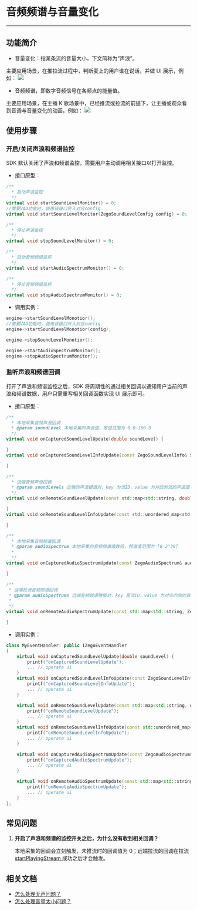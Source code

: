 # 音频频谱与音量变化

- - -

## 功能简介

- 音量变化：指某条流的音量大小，下文简称为“声浪”。

主要应用场景，在推拉流过程中，判断麦上的用户谁在说话，并做 UI 展示，例如：
    <Frame width="auto" height="auto" >
      <Frame width="512" height="auto" caption=""><img src="https://doc-media.zego.im/sdk-doc/Pics/Android/ZegoLiveRoom/SoundLevel.png" /></Frame>
    </Frame>

- 音频频谱，即数字音频信号在各频点的能量值。

主要应用场景，在主播 K 歌场景中，已经推流或拉流的前提下，让主播或观众看到音调与音量变化的动画，例如：
    <Frame width="auto" height="auto" >
      <Frame width="512" height="auto" caption=""><img src="https://doc-media.zego.im/sdk-doc/Pics/Android/ZegoLiveRoom/FrequencySpectrum.png" /></Frame>
    </Frame>



## 使用步骤

### 开启/关闭声浪和频谱监控

SDK 默认关闭了声浪和频谱监控，需要用户主动调用相关接口以打开监控。

- 接口原型：

```cpp
/**
  * 启动声浪监控
  */
virtual void startSoundLevelMonitor() = 0;
//需要VAD功能时，使用该接口传入对应config
virtual void startSoundLevelMonitor(ZegoSoundLevelConfig config) = 0;

/**
  * 停止声浪监控
  */
virtual void stopSoundLevelMonitor() = 0;

/**
  * 启动音频频谱监控
  */
virtual void startAudioSpectrumMonitor() = 0;

/**
  * 停止音频频谱监控
  */
virtual void stopAudioSpectrumMonitor() = 0;
```

- 调用实例：

```cpp
engine->startSoundLevelMonotior();
//需要VAD功能时，使用该接口传入对应config
engine->startSoundLevelMonotior(config);

engine->stopSoundLevelMonotior();

engine->startAudioSpectrumMonitor();
engine->stopAudioSpectrumMonitor();
```

### 监听声浪和频谱回调

打开了声浪和频谱监控之后，SDK 将周期性的通过相关回调以通知用户当前的声浪和频谱数据，用户只需重写相关回调函数实现 UI 展示即可。

- 接口原型：

```cpp
/**
  * 本地采集音频声浪回调
  * @param soundLevel 本地采集的声浪值，取值范围为 0.0~100.0
  */
virtual void onCapturedSoundLevelUpdate(double soundLevel) {

}
virtual void onCapturedSoundLevelInfoUpdate(const ZegoSoundLevelInfo& soundLevelInfo) {

}

/**
  * 远端音频声浪回调
  * @param soundLevels 远端的声浪键值对，key 为流ID，value 为对应的流的声浪值
  */
virtual void onRemoteSoundLevelUpdate(const std::map<std::string, double>& soundLevels) {

}
virtual void onRemoteSoundLevelInfoUpdate(const std::unordered_map<std::string, ZegoSoundLevelInfo>& soundLevelInfo) {

}

/**
  * 本地采集音频频谱回调
  * @param audioSpectrum 本地采集的音频频谱值数组，频谱值范围为 [0-2^30]
  *
  */
virtual void onCapturedAudioSpectrumUpdate(const ZegoAudioSpectrum& audioSpectrum) {

}

/**
 * 远端拉流音频频谱回调
 * @param audioSpectrums 远端音频频谱键值对，key 是流ID，value 为对应的流的音频频谱值数组，频谱值范围为 [0-2^30]
 *
 */
virtual void onRemoteAudioSpectrumUpdate(const std::map<std::string, ZegoAudioSpectrum>& audioSpectrums) {

}
```

- 调用实例：

```cpp
class MyEventHandler: public IZegoEventHandler
{
    virtual void onCapturedSoundLevelUpdate(double soundLevel) {
        printf("onCapturedSoundLevelUpdate");
        ... // operate ui
    }
    virtual void onCapturedSoundLevelInfoUpdate(const ZegoSoundLevelInfo& soundLevelInfo) {
        printf("onCapturedSoundLevelInfoUpdate");
        ... // operate ui
    }

    virtual void onRemoteSoundLevelUpdate(const std::map<std::string, double>& soundLevels) {
        printf("onRemoteSoundLevelUpdate");
        ... // operate ui
    }
    virtual void onRemoteSoundLevelInfoUpdate(const std::unordered_map<std::string, ZegoSoundLevelInfo>& soundLevelInfo) {
        printf("onRemoteSoundLevelInfoUpdate");
        ... // operate ui
    }

    virtual void onCapturedAudioSpectrumUpdate(const ZegoAudioSpectrum& audioSpectrum) {
        printf("onCapturedAudioSpectrumUpdate");
        ... // operate ui
    }

    virtual void onRemoteAudioSpectrumUpdate(const std::map<std::string, ZegoAudioSpectrum>& audioSpectrums) {
        printf("onRemoteAudioSpectrumUpdate");
        ... // operate ui
    }
};
```

## 常见问题

1. **开启了声浪和频谱的监控开关之后，为什么没有收到相关回调？**

    本地采集的回调会立刻触发，未推流时的回调值为 0；远端拉流的回调在拉流 [startPlayingStream ](https://doc-zh.zego.im/article/api?doc=Express_Video_SDK_API~cpp_ue~class~IZegoExpressEngine#start-playing-stream) 成功之后才会触发。


## 相关文档

- [怎么处理无声问题？](https://doc-zh.zego.im/faq/noaudio)
- [怎么处理音量太小问题？](https://doc-zh.zego.im/faq/audio_low)

<Content />

